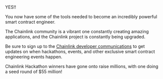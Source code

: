 YES!!


You now have some of the tools needed to become an incredibly powerful smart contract engineer. 

The Chainlink community is a vibrant one constantly creating amazing applications, and the Chainlink project is constantly being upgraded.

Be sure to sign up to the [Chainlink developer communications](https://docs.chain.link/docs/developer-communications/) to get updates on when hackathons, events, and other exclusive smart contract engineering events happen.

Chainlink Hackathon winners have gone onto raise millions, with one doing a seed round of $55 million!

